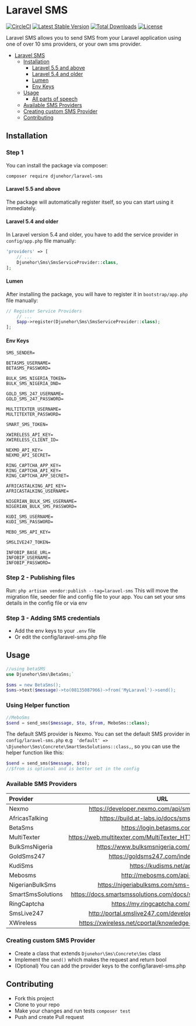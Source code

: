 # Laravel SMS
[![CircleCI](https://circleci.com/gh/djunehor/laravel-sms.svg?style=svg)](https://circleci.com/gh/djunehor/laravel-sms)
[![Latest Stable Version](https://poser.pugx.org/djunehor/laravel-sms/v/stable)](https://packagist.org/packages/djunehor/laravel-sms)
[![Total Downloads](https://poser.pugx.org/djunehor/laravel-sms/downloads)](https://packagist.org/packages/djunehor/laravel-sms)
[![License](https://poser.pugx.org/djunehor/laravel-sms/license)](https://packagist.org/packages/djunehor/laravel-sms)

Laravel SMS allows you to send SMS from your Laravel application using one of over 10 sms providers, or your own sms provider.

- [Laravel SMS](#laravel-sms)
    - [Installation](#installation)
        - [Laravel 5.5 and above](#laravel-55-and-above)
        - [Laravel 5.4 and older](#laravel-54-and-older)
        - [Lumen](#lumen)
        - [Env Keys](#env-keys)
    - [Usage](#usage)
        - [All parts of speech](#using-helper-function)
    - [Available SMS Providers](#available-sms-providers)
    - [Creating custom SMS Provider](#creating-custom-sms-provider)
    - [Contributing](#contributing)

## Installation

### Step 1
You can install the package via composer:

```shell
composer require djunehor/laravel-sms
```

#### Laravel 5.5 and above

The package will automatically register itself, so you can start using it immediately.

#### Laravel 5.4 and older

In Laravel version 5.4 and older, you have to add the service provider in `config/app.php` file manually:

```php
'providers' => [
    // ...
    Djunehor\Sms\SmsServiceProvider::class,
];
```
#### Lumen

After installing the package, you will have to register it in `bootstrap/app.php` file manually:
```php
// Register Service Providers
    // ...
    $app->register(Djunehor\Sms\SmsServiceProvider::class);
];
```

#### Env Keys
```dotenv
SMS_SENDER=

BETASMS_USERNAME=
BETASMS_PASSWORD=

BULK_SMS_NIGERIA_TOKEN=
BULK_SMS_NIGERIA_DND=

GOLD_SMS_247_USERNAME=
GOLD_SMS_247_PASSWORD=

MULTITEXTER_USERNAME=
MULTITEXTER_PASSWORD=

SMART_SMS_TOKEN=

XWIRELESS_API_KEY=
XWIRELESS_CLIENT_ID=

NEXMO_API_KEY=
NEXMO_API_SECRET=

RING_CAPTCHA_APP_KEY=
RING_CAPTCHA_API_KEY=
RING_CAPTCHA_APP_SECRET=

AFRICASTALKING_API_KEY=
AFRICASTALKING_USERNAME=

NIGERIAN_BULK_SMS_USERNAME=
NIGERIAN_BULK_SMS_PASSWORD=

KUDI_SMS_USERNAME=
KUDI_SMS_PASSWORD=

MEBO_SMS_API_KEY=

SMSLIVE247_TOKEN=

INFOBIP_BASE_URL=
INFOBIP_USERNAME=
INFOBIP_PASSWORD=
```


### Step 2 - Publishing files
Run:
`php artisan vendor:publish --tag=laravel-sms`
This will move the migration file, seeder file and config file to your app. You can set your sms details in the config file or via env

### Step 3 - Adding SMS credentials
- Add the env keys to your `.env` file
- Or edit the config/laravel-sms.php file


## Usage
```php
//using betaSMS
use Djunehor\Sms\BetaSms;`

$sms = new BetaSms();
$sms->text($message)->to(08135087966)->from('MyLaravel')->send();
```

### Using Helper function
```php
//MeboSms
$send = send_sms($message, $to, $from, MeboSms::class);
```
The default SMS provider is Nexmo. You can set the default SMS provider in `config/laravel-sms.php` e.g ` 'default' => \Djunehor\Sms\Concrete\SmartSmsSolutions::class,`, so you can use the helper function like this:
```php
$send = send_sms($message, $to);
//$from is optional and is better set in the config
```

### Available SMS Providers
|Provider|URL|Tested|
|:--------- | :-----------------: | :------: |
|Nexmo|https://developer.nexmo.com/api/sms#send-an-sms|Yes|
|AfricasTalking|https://build.at-labs.io/docs/sms%2Fsending|Yes||
|BetaSms|https://login.betasms.com.ng/|Yes|
|MultiTexter|https://web.multitexter.com/MultiTexter_HTTP_SMS_API%202.0.pdf|Yes|
|BulkSmsNigeria|https://www.bulksmsnigeria.com/bulk-sms-api|Yes|
|GoldSms247|https://goldsms247.com/index.php/api|Yes|
|KudiSms|https://kudisms.net/api/|Yes|
|Mebosms|http://mebosms.com/api-sms|Yes|
|NigerianBulkSms|https://nigeriabulksms.com/sms-gateway-api/|Yes|
|SmartSmsSolutions|https://docs.smartsmssolutions.com/docs/send-with-basic-route|Yes|
|RingCaptcha|https://my.ringcaptcha.com/docs/api|No|
|SmsLive247|http://portal.smslive247.com/developer_api/http.aspx|No|
|XWireless|https://xwireless.net/cportal/knowledge-base/article/sms-3|No|

### Creating custom SMS Provider
- Create a class that extends `Djunehor\Sms\Concrete\Sms` class
- Implement the `send()` which makes the request and return bool
- (Optional) You can add the provider keys to the config/laravel-sms.php

## Contributing
- Fork this project
- Clone to your repo
- Make your changes and run tests `composer test`
- Push and create Pull request
